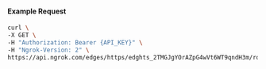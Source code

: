 <!-- Code generated for API Clients. DO NOT EDIT. -->

#### Example Request

```bash
curl \
-X GET \
-H "Authorization: Bearer {API_KEY}" \
-H "Ngrok-Version: 2" \
https://api.ngrok.com/edges/https/edghts_2TMGJgYOrAZpG4wVt6WT9qndH3m/routes/edghtsrt_2TMGJjRd0eMDFnaAPTqfln3WC6m/webhook_verification
```
